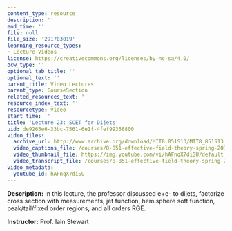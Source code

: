 ```yaml
---
content_type: resource
description: ''
end_time: ''
file: null
file_size: '291703019'
learning_resource_types:
- Lecture Videos
license: https://creativecommons.org/licenses/by-nc-sa/4.0/
ocw_type: ''
optional_tab_title: ''
optional_text: ''
parent_title: Video Lectures
parent_type: CourseSection
related_resources_text: ''
resource_index_text: ''
resourcetype: Video
start_time: ''
title: 'Lecture 23: SCET for Dijets'
uid: de9265e6-33bc-7561-6e1f-4fef99356800
video_files:
  archive_url: http://www.archive.org/download/MIT8.851S13/MIT8_851S13_lec23_300k.mp4
  video_captions_file: /courses/8-851-effective-field-theory-spring-2013/7ed041d5d41f57cd8225df9d9ab091f3_hAFnqX7diSU.vtt
  video_thumbnail_file: https://img.youtube.com/vi/hAFnqX7diSU/default.jpg
  video_transcript_file: /courses/8-851-effective-field-theory-spring-2013/6c4291fef6b9ba5f66f841d396d4bdcd_hAFnqX7diSU.pdf
video_metadata:
  youtube_id: hAFnqX7diSU
---
```


**Description:** In this lecture, the professor discussed e+e- to dijets, factorize cross section with measurements, jet function, hemisphere soft function, peak/tail/fixed order regions, and all orders RGE.

**Instructor:** Prof. Iain Stewart

